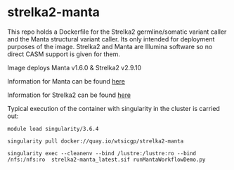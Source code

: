 # strelka2-manta
This repo holds a Dockerfile for the Strelka2 germline/somatic variant caller and the Manta structural variant caller. Its only intended for deployment purposes of the image. Strelka2 and Manta are Illumina software so no direct CASM support is given for them.

Image deploys Manta v1.6.0 & Strelka2 v2.9.10

Information for Manta can be found [ here ](https://github.com/Illumina/manta)

Information for Strelka2 can be found [ here ](https://github.com/Illumina/strelka)

Typical execution of the container with singularity in the cluster is carried out:

`module load singularity/3.6.4`

`singularity pull docker://quay.io/wtsicgp/strelka2-manta`

`singularity exec --cleanenv --bind /lustre:/lustre:ro --bind /nfs:/nfs:ro  strelka2-manta_latest.sif runMantaWorkflowDemo.py`
